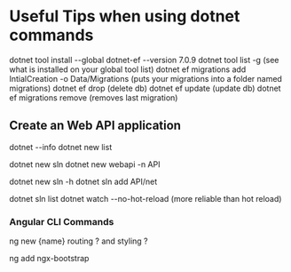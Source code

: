 # Useful Tips when using dotnet commands

dotnet tool install --global dotnet-ef --version 7.0.9
dotnet tool list -g (see what is installed on your global tool list)
dotnet ef migrations add IntialCreation -o Data/Migrations (puts your migrations into a folder named migrations)
dotnet ef drop (delete db)
dotnet ef update (update db)
dotnet ef migrations remove (removes last migration)

## Create an Web API application

dotnet --info
dotnet new list

dotnet new sln
dotnet new webapi -n API

dotnet new sln -h
dotnet sln add API/net 

dotnet sln list
dotnet watch --no-hot-reload (more reliable than hot reload)

### Angular CLI Commands
  

  ng new {name} routing ? and styling ?

  ng add ngx-bootstrap
  